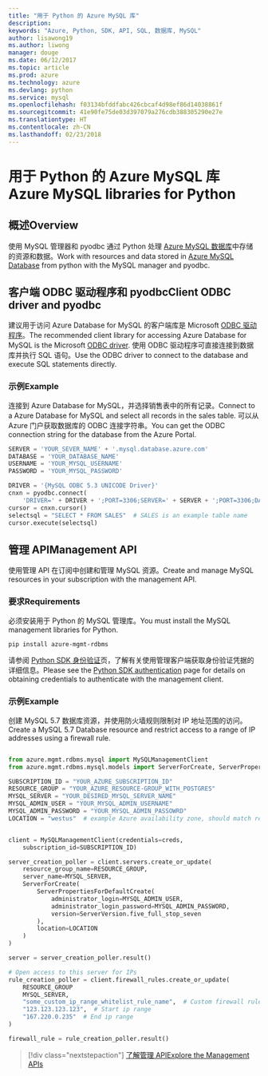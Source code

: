 ```yaml
---
title: "用于 Python 的 Azure MySQL 库"
description: 
keywords: "Azure, Python, SDK, API, SQL, 数据库, MySQL"
author: lisawong19
ms.author: liwong
manager: douge
ms.date: 06/12/2017
ms.topic: article
ms.prod: azure
ms.technology: azure
ms.devlang: python
ms.service: mysql
ms.openlocfilehash: f03134bfddfabc426cbcaf4d98ef86d14038861f
ms.sourcegitcommit: 41e90fe75de03d397079a276cdb388305290e27e
ms.translationtype: HT
ms.contentlocale: zh-CN
ms.lasthandoff: 02/23/2018
---
```

# <a name="azure-mysql-libraries-for-python"></a><span data-ttu-id="143ca-103">用于 Python 的 Azure MySQL 库</span><span class="sxs-lookup"><span data-stu-id="143ca-103">Azure MySQL libraries for Python</span></span> 

## <a name="overview"></a><span data-ttu-id="143ca-104">概述</span><span class="sxs-lookup"><span data-stu-id="143ca-104">Overview</span></span>

<span data-ttu-id="143ca-105">使用 MySQL 管理器和 pyodbc 通过 Python 处理 [Azure MySQL 数据库](/azure/mysql/overview)中存储的资源和数据。</span><span class="sxs-lookup"><span data-stu-id="143ca-105">Work with resources and data stored in [Azure MySQL Database](/azure/mysql/overview) from python with the MySQL manager and pyodbc.</span></span>

## <a name="client-odbc-driver-and-pyodbc"></a><span data-ttu-id="143ca-106">客户端 ODBC 驱动程序和 pyodbc</span><span class="sxs-lookup"><span data-stu-id="143ca-106">Client ODBC driver and pyodbc</span></span>

<span data-ttu-id="143ca-107">建议用于访问 Azure Database for MySQL 的客户端库是 Microsoft [ODBC 驱动程序](/azure/sql-database/sql-database-connect-query-python#install-the-python-and-database-communication-libraries)。</span><span class="sxs-lookup"><span data-stu-id="143ca-107">The recommended client library for accessing Azure Database for MySQL is the Microsoft [ODBC driver](/azure/sql-database/sql-database-connect-query-python#install-the-python-and-database-communication-libraries).</span></span> <span data-ttu-id="143ca-108">使用 ODBC 驱动程序可直接连接到数据库并执行 SQL 语句。</span><span class="sxs-lookup"><span data-stu-id="143ca-108">Use the ODBC driver to connect to the database and execute SQL statements directly.</span></span>

### <a name="example"></a><span data-ttu-id="143ca-109">示例</span><span class="sxs-lookup"><span data-stu-id="143ca-109">Example</span></span>

<span data-ttu-id="143ca-110">连接到 Azure Database for MySQL，并选择销售表中的所有记录。</span><span class="sxs-lookup"><span data-stu-id="143ca-110">Connect to a Azure Database for MySQL and select all records in the sales table.</span></span> <span data-ttu-id="143ca-111">可以从 Azure 门户获取数据库的 ODBC 连接字符串。</span><span class="sxs-lookup"><span data-stu-id="143ca-111">You can get the ODBC connection string for the database from the Azure Portal.</span></span>

```python
SERVER = 'YOUR_SEVER_NAME' + '.mysql.database.azure.com'
DATABASE = 'YOUR_DATABASE_NAME'
USERNAME = 'YOUR_MYSQL_USERNAME'
PASSWORD = 'YOUR_MYSQL_PASSWORD'

DRIVER = '{MySQL ODBC 5.3 UNICODE Driver}'
cnxn = pyodbc.connect(
    'DRIVER=' + DRIVER + ';PORT=3306;SERVER=' + SERVER + ';PORT=3306;DATABASE=' + DATABASE + ';UID=' + USERNAME + ';PWD=' + PASSWORD)
cursor = cnxn.cursor()
selectsql = "SELECT * FROM SALES"  # SALES is an example table name
cursor.execute(selectsql)
```

## <a name="management-api"></a><span data-ttu-id="143ca-112">管理 API</span><span class="sxs-lookup"><span data-stu-id="143ca-112">Management API</span></span>

<span data-ttu-id="143ca-113">使用管理 API 在订阅中创建和管理 MySQL 资源。</span><span class="sxs-lookup"><span data-stu-id="143ca-113">Create and manage MySQL resources in your subscription with the management API.</span></span>

### <a name="requirements"></a><span data-ttu-id="143ca-114">要求</span><span class="sxs-lookup"><span data-stu-id="143ca-114">Requirements</span></span>
<span data-ttu-id="143ca-115">必须安装用于 Python 的 MySQL 管理库。</span><span class="sxs-lookup"><span data-stu-id="143ca-115">You must install the MySQL management libraries for Python.</span></span>
```bash
pip install azure-mgmt-rdbms
```

<span data-ttu-id="143ca-116">请参阅 [Python SDK 身份验证](https://docs.microsoft.com/python/azure/python-sdk-azure-authenticate)页，了解有关使用管理客户端获取身份验证凭据的详细信息。</span><span class="sxs-lookup"><span data-stu-id="143ca-116">Please see the [Python SDK authentication](https://docs.microsoft.com/python/azure/python-sdk-azure-authenticate) page for details on obtaining credentials to authenticate with the management client.</span></span>

### <a name="example"></a><span data-ttu-id="143ca-117">示例</span><span class="sxs-lookup"><span data-stu-id="143ca-117">Example</span></span>

<span data-ttu-id="143ca-118">创建 MySQL 5.7 数据库资源，并使用防火墙规则限制对 IP 地址范围的访问。</span><span class="sxs-lookup"><span data-stu-id="143ca-118">Create a MySQL 5.7 Database resource and restrict access to a range of IP addresses using a firewall rule.</span></span>

```python

from azure.mgmt.rdbms.mysql import MySQLManagementClient
from azure.mgmt.rdbms.mysql.models import ServerForCreate, ServerPropertiesForDefaultCreate, ServerVersion

SUBSCRIPTION_ID = "YOUR_AZURE_SUBSCRIPTION_ID"
RESOURCE_GROUP = "YOUR_AZURE_RESOURCE-GROUP_WITH_POSTGRES"
MYSQL_SERVER = "YOUR_DESIRED_MYSQL_SERVER_NAME"
MYSQL_ADMIN_USER = "YOUR_MYSQL_ADMIN_USERNAME"
MYSQL_ADMIN_PASSWORD = "YOUR_MYSQL_ADMIN_PASSOWRD"
LOCATION = "westus"  # example Azure availability zone, should match resource group


client = MySQLManagementClient(credentials=creds,
    subscription_id=SUBSCRIPTION_ID)

server_creation_poller = client.servers.create_or_update(
    resource_group_name=RESOURCE_GROUP,
    server_name=MYSQL_SERVER,
    ServerForCreate(
        ServerPropertiesForDefaultCreate(
            administrator_login=MYSQL_ADMIN_USER,
            administrator_login_password=MYSQL_ADMIN_PASSWORD,
            version=ServerVersion.five_full_stop_seven
        ),
        location=LOCATION
    )
)

server = server_creation_poller.result()

# Open access to this server for IPs
rule_creation_poller = client.firewall_rules.create_or_update(
    RESOURCE_GROUP
    MYSQL_SERVER,
    "some_custom_ip_range_whitelist_rule_name",  # Custom firewall rule name
    "123.123.123.123",  # Start ip range
    "167.220.0.235"  # End ip range
)

firewall_rule = rule_creation_poller.result()
```

> [!div class="nextstepaction"]
> [<span data-ttu-id="143ca-119">了解管理 API</span><span class="sxs-lookup"><span data-stu-id="143ca-119">Explore the Management APIs</span></span>](/python/api/overview/azure/mysql/management)